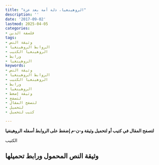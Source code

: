 ```yaml
---
title: "الروهينغيا، ذلة أمة بعد عزة"
description: ''
date: '2017-09-02'
lastmod: 2025-04-05
categories:
- فلسفة الدين
tags:
- وثيقة النص
- الروابط الروهينغيا
- الروهينغيا الكتيب
- ورابط
- الروهينغيا
keywords:
- وثيقة النص
- الروابط الروهينغيا
- الروهينغيا الكتيب
- ورابط
- الروهينغيا
- وثيقة إضغط
- لتصفح
- لتصفح المقال
- لتحميل
- كتيب لتحميل

---
```

**لتصفح المقال في كتيب أو لتحميل وثيقة و-ن-م إضغط على الروابط أسفله** **الروهينغيا**

الكتيب

## وثيقة النص المحمول ورابط تحميلها

###
